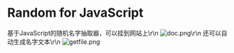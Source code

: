 # Random for JavaScript
基于JavaScript的随机名字抽取器，可以挂到网站上\r\n
![doc.png](https://github.com/Battlemagnets/111.git/doc.png)\r\n
还可以自动生成名字文本\r\n
![getfile.png](https://github.com/Battlemagnets/111.git/getfile.png)
